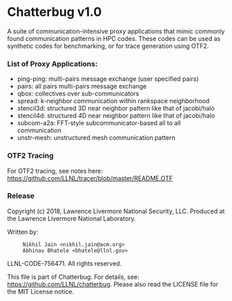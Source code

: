 Chatterbug v1.0
===============

A suite of communication-intensive proxy applications that mimic commonly found
communication patterns in HPC codes. These codes can be used as synthetic codes
for benchmarking, or for trace generation using OTF2.

### List of Proxy Applications:

  * ping-ping: multi-pairs message exchange (user specified pairs)
  * pairs: all pairs multi-pairs message exchange
  * qbox: collectives over sub-communicators
  * spread: k-neighbor communication within rankspace neighborhood
  * stencil3d: structured 3D near neighbor pattern like that of jacobi/halo
  * stencil4d: structured 4D near neighbor pattern like that of jacobi/halo
  * subcom-a2a: FFT-style subcommunicator-based all to all communication
  * unstr-mesh: unstructured mesh communication pattern

### OTF2 Tracing

For OTF2 tracing, see notes here: https://github.com/LLNL/tracer/blob/master/README.OTF


### Release

Copyright (c) 2018, Lawrence Livermore National Security, LLC.
Produced at the Lawrence Livermore National Laboratory.

Written by:
```
     Nikhil Jain <nikhil.jain@acm.org>
     Abhinav Bhatele <bhatele@llnl.gov>
```
LLNL-CODE-756471. All rights reserved.

This file is part of Chatterbug. For details, see:
https://github.com/LLNL/chatterbug.
Please also read the LICENSE file for the MIT License notice.
